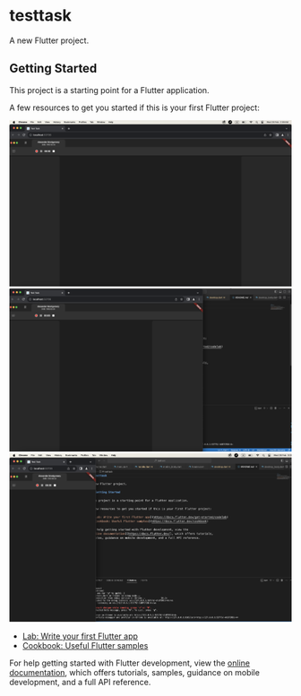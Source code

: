 # testtask

A new Flutter project.

## Getting Started

This project is a starting point for a Flutter application.

A few resources to get you started if this is your first Flutter project:

![Model](https://github.com/safdarabbas02/flutter_test_task/blob/main/screenshoots/1.png)
![Model](https://github.com/safdarabbas02/flutter_test_task/blob/main/screenshoots/2.png)
![Model](https://github.com/safdarabbas02/flutter_test_task/blob/main/screenshoots/3.png)


- [Lab: Write your first Flutter app](https://docs.flutter.dev/get-started/codelab)
- [Cookbook: Useful Flutter samples](https://docs.flutter.dev/cookbook)

For help getting started with Flutter development, view the
[online documentation](https://docs.flutter.dev/), which offers tutorials,
samples, guidance on mobile development, and a full API reference.
